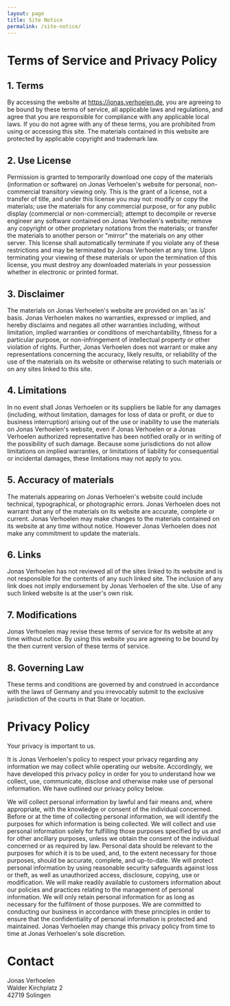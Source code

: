 ```yaml
---
layout: page
title: Site Notice
permalink: /site-notice/
---
```


# Terms of Service and Privacy Policy

## 1. Terms

By accessing the website at https://jonas.verhoelen.de, you are agreeing to be bound by these terms of service, all applicable laws and regulations, and agree that you are responsible for compliance with any applicable local laws. If you do not agree with any of these terms, you are prohibited from using or accessing this site. The materials contained in this website are protected by applicable copyright and trademark law.

## 2. Use License

Permission is granted to temporarily download one copy of the materials (information or software) on Jonas Verhoelen's website for personal, non-commercial transitory viewing only. This is the grant of a license, not a transfer of title, and under this license you may not:
modify or copy the materials;
use the materials for any commercial purpose, or for any public display (commercial or non-commercial);
attempt to decompile or reverse engineer any software contained on Jonas Verhoelen's website;
remove any copyright or other proprietary notations from the materials; or
transfer the materials to another person or "mirror" the materials on any other server.
This license shall automatically terminate if you violate any of these restrictions and may be terminated by Jonas Verhoelen at any time. Upon terminating your viewing of these materials or upon the termination of this license, you must destroy any downloaded materials in your possession whether in electronic or printed format.

## 3. Disclaimer

The materials on Jonas Verhoelen's website are provided on an 'as is' basis. Jonas Verhoelen makes no warranties, expressed or implied, and hereby disclaims and negates all other warranties including, without limitation, implied warranties or conditions of merchantability, fitness for a particular purpose, or non-infringement of intellectual property or other violation of rights.
Further, Jonas Verhoelen does not warrant or make any representations concerning the accuracy, likely results, or reliability of the use of the materials on its website or otherwise relating to such materials or on any sites linked to this site.

## 4. Limitations

In no event shall Jonas Verhoelen or its suppliers be liable for any damages (including, without limitation, damages for loss of data or profit, or due to business interruption) arising out of the use or inability to use the materials on Jonas Verhoelen's website, even if Jonas Verhoelen or a Jonas Verhoelen authorized representative has been notified orally or in writing of the possibility of such damage. Because some jurisdictions do not allow limitations on implied warranties, or limitations of liability for consequential or incidental damages, these limitations may not apply to you.

## 5. Accuracy of materials

The materials appearing on Jonas Verhoelen's website could include technical, typographical, or photographic errors. Jonas Verhoelen does not warrant that any of the materials on its website are accurate, complete or current. Jonas Verhoelen may make changes to the materials contained on its website at any time without notice. However Jonas Verhoelen does not make any commitment to update the materials.

## 6. Links

Jonas Verhoelen has not reviewed all of the sites linked to its website and is not responsible for the contents of any such linked site. The inclusion of any link does not imply endorsement by Jonas Verhoelen of the site. Use of any such linked website is at the user's own risk.

## 7. Modifications

Jonas Verhoelen may revise these terms of service for its website at any time without notice. By using this website you are agreeing to be bound by the then current version of these terms of service.

## 8. Governing Law

These terms and conditions are governed by and construed in accordance with the laws of Germany and you irrevocably submit to the exclusive jurisdiction of the courts in that State or location.

# Privacy Policy

Your privacy is important to us.

It is Jonas Verhoelen's policy to respect your privacy regarding any information we may collect while operating our website. Accordingly, we have developed this privacy policy in order for you to understand how we collect, use, communicate, disclose and otherwise make use of personal information. We have outlined our privacy policy below.

We will collect personal information by lawful and fair means and, where appropriate, with the knowledge or consent of the individual concerned.
Before or at the time of collecting personal information, we will identify the purposes for which information is being collected.
We will collect and use personal information solely for fulfilling those purposes specified by us and for other ancillary purposes, unless we obtain the consent of the individual concerned or as required by law.
Personal data should be relevant to the purposes for which it is to be used, and, to the extent necessary for those purposes, should be accurate, complete, and up-to-date.
We will protect personal information by using reasonable security safeguards against loss or theft, as well as unauthorized access, disclosure, copying, use or modification.
We will make readily available to customers information about our policies and practices relating to the management of personal information.
We will only retain personal information for as long as necessary for the fulfilment of those purposes.
We are committed to conducting our business in accordance with these principles in order to ensure that the confidentiality of personal information is protected and maintained. Jonas Verhoelen may change this privacy policy from time to time at Jonas Verhoelen's sole discretion.

# Contact

<p>Jonas Verhoelen<br>Walder Kirchplatz 2<br>42719 Solingen</p>
